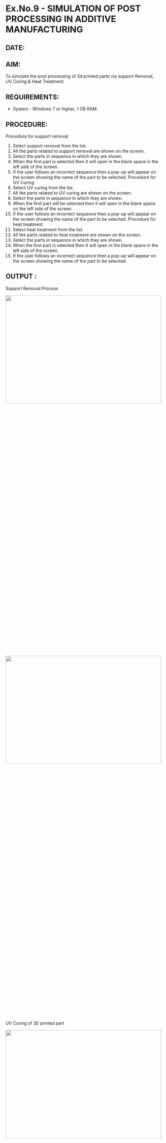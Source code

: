 # Ex.No.9 - SIMULATION OF POST PROCESSING IN ADDITIVE MANUFACTURING
## DATE: 
## AIM: 
To simulate the post processing of 3d printed parts via support Removal, UV Curing & Heat Treatment.
## REQUIREMENTS:
- System - Windows 7 or higher, 1 GB RAM.
## PROCEDURE:
Procedure for support removal
1.	Select support removal from the list.
2.	All the parts related to support removal are shown on the screen.
3.	Select the parts in sequence in which they are shown.
4.	When the first part is selected then it will open in the blank space in the left side of the screen.
5.	If the user follows an incorrect sequence then a pop-up will appear on the screen showing the name of the part to be selected.
Procedure for UV Curing
1.	Select UV curing from the list.
2.	All the parts related to UV curing are shown on the screen.
3.	Select the parts in sequence in which they are shown.
4.	When the first part will be selected then it will open in the blank space on the left side of the screen.
5.	If the user follows an incorrect sequence then a pop-up will appear on the screen showing the name of the part to be selected.
Procedure for heat treatment
1.	Select heat treatment from the list.
2.	All the parts related to heat treatment are shown on the screen.
3.	Select the parts in sequence in which they are shown.
4.	When the first part is selected then it will open in the blank space in the left side of the screen.
5.	If the user follows an incorrect sequence then a pop-up will appear on the screen showing the name of the part to be selected.


## OUTPUT :

Support Removal Process

<img height=30% width=100% src="https://github.com/Sellakumar1987/Ex.No.9---SIMULATION-OF-POST--PROCESSING-IN-ADDITIVE-MANUFACTURING/assets/113594316/772fb2a3-62b2-4654-8777-d06c89da300e">

<img height=30% width=100% src="https://github.com/Sellakumar1987/Ex.No.9---SIMULATION-OF-POST--PROCESSING-IN-ADDITIVE-MANUFACTURING/assets/113594316/54ddd8f1-cf4e-4812-9573-129f16839b59">

UV Curing of 3D printed part

<img height=30% width=100% src="https://github.com/Sellakumar1987/Ex.No.9---SIMULATION-OF-POST--PROCESSING-IN-ADDITIVE-MANUFACTURING/assets/113594316/b8aaa899-f319-4192-9dd7-126717137bfd">

<img height=30% width=100% src="https://github.com/Sellakumar1987/Ex.No.9---SIMULATION-OF-POST--PROCESSING-IN-ADDITIVE-MANUFACTURING/assets/113594316/5fa69c3d-4e61-4226-b2ad-b0765c0cd498">

Heat Treatment of 3D printed part

<img height=30% width=100% src="https://github.com/Sellakumar1987/Ex.No.9---SIMULATION-OF-POST--PROCESSING-IN-ADDITIVE-MANUFACTURING/assets/113594316/22c2fbe1-2159-46bf-b6aa-d7704484aa8a">

<img height=30% width=100% src="https://github.com/Sellakumar1987/Ex.No.9---SIMULATION-OF-POST--PROCESSING-IN-ADDITIVE-MANUFACTURING/assets/113594316/2801d001-e6cd-4b6c-9d5f-712067d3bc3c">

## Output:

<img height=25% width=60% src="https://github.com/ROHITJAIND/Ex.No.9---SIMULATION-OF-POST--PROCESSING-IN-ADDITIVE-MANUFACTURING/assets/118707073/6f345e0a-64fe-49a1-9c5e-de21413bfca3">

<img height=25% width=60% src="https://github.com/ROHITJAIND/Ex.No.9---SIMULATION-OF-POST--PROCESSING-IN-ADDITIVE-MANUFACTURING/assets/118707073/fe588e75-821f-4ca1-b01d-77f97f6c5ede">

<img height=25% width=60% src="https://github.com/ROHITJAIND/Ex.No.9---SIMULATION-OF-POST--PROCESSING-IN-ADDITIVE-MANUFACTURING/assets/118707073/ee8511ec-3d61-42b6-b814-f2552a9c15d0">

### Name: pravin kumar G

### Register Number: 212222230109

### Result: 

Thus the simulation on the Postprocessing in additive manufacturing is completed.

